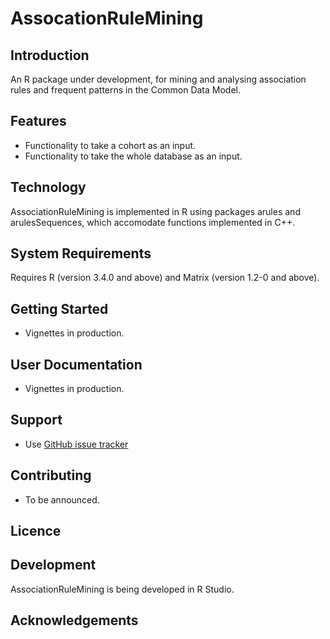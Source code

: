 # AssocationRuleMining

## Introduction

An R package under development, for mining and analysing association rules and frequent patterns in the Common Data Model. 

## Features

- Functionality to take a cohort as an input.
- Functionality to take the whole database as an input.

## Technology

AssociationRuleMining is implemented in R using packages arules and arulesSequences, which accomodate functions implemented in C++.

## System Requirements

Requires R (version 3.4.0 and above) and Matrix (version 1.2-0 and above).

## Getting Started

- Vignettes in production.

## User Documentation

- Vignettes in production.

## Support

- Use [GitHub issue tracker](https://github.com/mi-erasmusmc/AssociationRuleMining/issues)

## Contributing

- To be announced.

## Licence

## Development

AssociationRuleMining is being developed in R Studio.

## Acknowledgements
